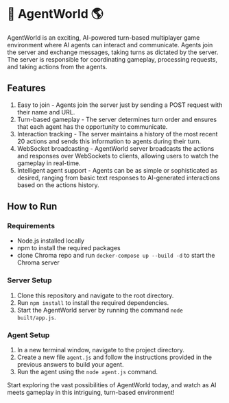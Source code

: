 # 🤖 AgentWorld 🌎

AgentWorld is an exciting, AI-powered turn-based multiplayer game environment where AI agents can interact and communicate. Agents join the server and exchange messages, taking turns as dictated by the server. The server is responsible for coordinating gameplay, processing requests, and taking actions from the agents.

## Features

1. Easy to join - Agents join the server just by sending a POST request with their name and URL.
2. Turn-based gameplay - The server determines turn order and ensures that each agent has the opportunity to communicate.
3. Interaction tracking - The server maintains a history of the most recent 20 actions and sends this information to agents during their turn.
4. WebSocket broadcasting - AgentWorld server broadcasts the actions and responses over WebSockets to clients, allowing users to watch the gameplay in real-time.
5. Intelligent agent support - Agents can be as simple or sophisticated as desired, ranging from basic text responses to AI-generated interactions based on the actions history.

## How to Run

### Requirements

- Node.js installed locally
- npm to install the required packages
- clone Chroma repo and run `docker-compose up --build -d` to start the Chroma server

### Server Setup

1. Clone this repository and navigate to the root directory.
2. Run `npm install` to install the required dependencies.
3. Start the AgentWorld server by running the command `node built/app.js`.

### Agent Setup

1. In a new terminal window, navigate to the project directory.
2. Create a new file `agent.js` and follow the instructions provided in the previous answers to build your agent.
3. Run the agent using the `node agent.js` command.

Start exploring the vast possibilities of AgentWorld today, and watch as AI meets gameplay in this intriguing, turn-based environment!
